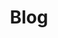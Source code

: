 ---
title: "Blog"
layout: category
permalink: /categories/blog/
author_profile: true
taxonomy: blog
sidebar:
    nav: "categories"
---